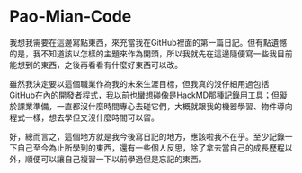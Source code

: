 # Pao-Mian-Code
我想我需要在這邊寫點東西，來充當我在GitHub裡面的第一篇日記。但有點遺憾的是，我不知道該以怎樣的主題來作為開頭，所以我就先在這邊隨便寫一些我目前能想到的東西，之後再看看有什麼好東西可以改。

雖然我決定要以這個職業作為我的未來生涯目標，但我真的沒仔細用過包括GitHub在內的開發者程式，我以前也蠻想碰像是HackMD那種記錄用工具；但礙於課業準備，一直都沒什麼時間專心去碰它們，大概就跟我的機器學習、物件導向程式一樣，想去學但又沒什麼時間可以留。

好，總而言之，這個地方就是我今後寫日記的地方，應該啦我不在乎。至少記錄一下自己至今為止所學到的東西，還有一些個人反思，除了拿去當自己的成長歷程以外，順便可以讓自己複習一下以前學過但是忘記的東西。